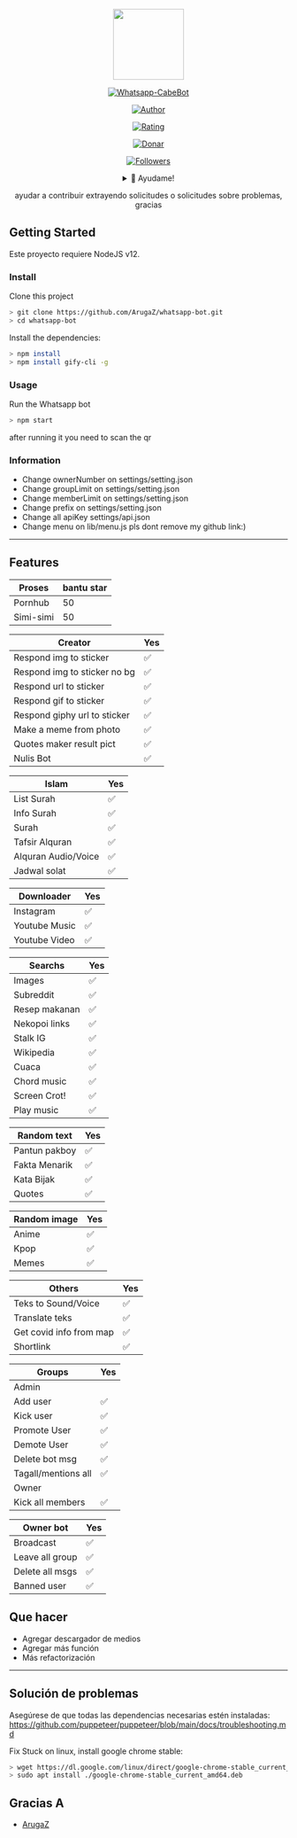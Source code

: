 <p align="center">
<img src="https://avatars1.githubusercontent.com/u/52680168?s=60&v=4" width="128" height="128"/>
</p>
<p align="center">
<a href="#"><img title="Whatsapp-CabeBot" src="https://img.shields.io/badge/-Whatsapp%20CabeBot-green"></a>
</p>
<p align="center">
<a href="https://github.com/cabe2020"><img title="Author" src="https://img.shields.io/badge/Autor-Cabe-red"></a>
</p>
<p align="center">
<a href="https://www.codefactor.io/repository/github/cabe2020/whatsapp-cabebot"><img title="Rating" src="https://img.shields.io/badge/Codefactor-A%2B-green"></a>
</p>
</p>
</p>
<p align="center">
<a href="https://paypal.me/cabegus?locale.x=es_XC"><img title="Donar" src="https://img.shields.io/badge/Donar-Paypal-blue"></a> 
</p>
<p align="center">
<a href="https://www.instagram.com/cabe.gus/"><img title="Followers" src="https://img.shields.io/badge/Seguir-Instagram-ff69b4"></a>
<div align="center">
<details>
 <summary>🥟 Ayudame!</summary>
 
 [Trakteer](https://trakteer.id/Cabeguss-wuzfc)
 
</details>

ayudar a contribuir extrayendo solicitudes o solicitudes sobre problemas, gracias
</div>

## Getting Started

Este proyecto requiere NodeJS v12.

### Install
Clone this project

```bash
> git clone https://github.com/ArugaZ/whatsapp-bot.git
> cd whatsapp-bot
```

Install the dependencies:

```bash
> npm install 
> npm install gify-cli -g
```

### Usage
Run the Whatsapp bot

```bash
> npm start
```

after running it you need to scan the qr

### Information
- Change ownerNumber on settings/setting.json
- Change groupLimit on settings/setting.json
- Change memberLimit on settings/setting.json
- Change prefix on settings/setting.json
- Change all apiKey settings/api.json
- Change menu on lib/menu.js
pls dont remove my github link:)

---

## Features

| Proses |bantu star|
| ------------- | ------------- |
| Pornhub|50|
| Simi-simi|50|

| Creator |Yes|
| ------------- | ------------- |
| Respond img to sticker|✅|
| Respond img to sticker no bg|✅|
| Respond url to sticker|✅|
| Respond gif to sticker|✅|
| Respond giphy url to sticker|✅|
| Make a meme from photo|✅|
| Quotes maker result pict|✅|
| Nulis Bot|✅|

| Islam |Yes|
| ------------- | ------------- |
| List Surah|✅|
| Info Surah|✅|
| Surah|✅|
| Tafsir Alquran|✅|
| Alquran Audio/Voice|✅|
| Jadwal solat|✅|

| Downloader |Yes|
| ------------- | ------------- |
| Instagram |✅|
| Youtube Music |✅|
| Youtube Video |✅|

| Searchs |Yes|
| ------------- | ------------- |
| Images |✅|
| Subreddit |✅|
| Resep makanan |✅|
| Nekopoi links |✅|
| Stalk IG |✅|
| Wikipedia |✅|
| Cuaca |✅|
| Chord music |✅|
| Screen Crot!|✅|
| Play music|✅|

| Random text |Yes|
| ------------- | ------------- |
| Pantun pakboy|✅|
| Fakta Menarik|✅|
| Kata Bijak|✅|
| Quotes|✅|

| Random image |Yes|
| ------------- | ------------- |
| Anime |✅|
| Kpop |✅|
| Memes |✅|


| Others |Yes|
| ------------- | ------------- |
| Teks to Sound/Voice|✅|
| Translate teks|✅|
| Get covid info from map|✅|
| Shortlink|✅|

| Groups |Yes|
| ------------- | ------------- |
| Admin||
| Add user|✅|
| Kick user|✅|
| Promote User|✅|
| Demote User|✅|
| Delete bot msg|✅|
| Tagall/mentions all|✅|
| Owner||
| Kick all members|✅|

| Owner bot |Yes|
| ------------- | ------------- |
| Broadcast|✅|
| Leave all group|✅|
| Delete all msgs|✅|
| Banned user|✅|


## Que hacer
 - Agregar descargador de medios
 - Agregar más función
 - Más refactorización
 
---

## Solución de problemas
Asegúrese de que todas las dependencias necesarias estén instaladas: https://github.com/puppeteer/puppeteer/blob/main/docs/troubleshooting.md

Fix Stuck on linux, install google chrome stable: 
```bash
> wget https://dl.google.com/linux/direct/google-chrome-stable_current_amd64.deb
> sudo apt install ./google-chrome-stable_current_amd64.deb
```

## Gracias A
- [ArugaZ](https://github.com/ArugaZ)

